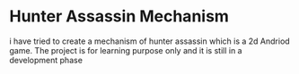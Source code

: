 # Hunter Assassin Mechanism
i have tried to create a mechanism of hunter assassin which is a 2d Andriod game.
    The project is for learning purpose only and it is still in a development phase
